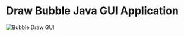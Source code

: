 # Draw Bubble Java GUI Application  

<img src='https://i.imgur.com/pVNIGEo.gif' title='Bubble Draw' width='' alt='Bubble Draw GUI' />
